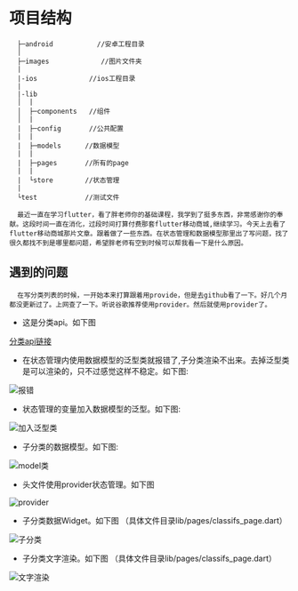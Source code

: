 # 项目结构
```
  ├─android           //安卓工程目录
  │
  ├─images             //图片文件夹
  |  
  |-ios             //ios工程目录
  |
  |-lib
  │  |
  │  ├─components   //组件
  │  |
  |  ├─config       //公共配置
  |  |
  |  ├─models      //数据模型
  |  |
  |  ├─pages       //所有的page
  |  |
  |  └store        //状态管理
  |
  └test            //测试文件
```

```
  最近一直在学习flutter，看了胖老师你的基础课程，我学到了挺多东西，非常感谢你的奉献。这段时间一直在消化，过段时间打算付费那套flutter移动商城,继续学习。今天上去看了flutter移动商城那片文章。跟着做了一些东西。在状态管理和数据模型那里出了写问题，找了很久都找不到是哪里都问题，希望胖老师有空到时候可以帮我看一下是什么原因。
```

## 遇到的问题

```
  在写分类列表的时候，一开始本来打算跟着用provide，但是去github看了一下。好几个月都没更新过了。上网查了一下。听说谷歌推荐使用provider。然后就使用provider了。
```

- 这是分类api。如下图

[分类api链接](https://easy-mock.com/mock/5d6109a5825d2b57ed75bbd6/example_copy/categoryList)

- 在状态管理内使用数据模型的泛型类就报错了,子分类渲染不出来。去掉泛型类是可以渲染的，只不过感觉这样不稳定。如下图:

![报错](https://github.com/a393821466/flutter_basic/images/0.png)

- 状态管理的变量加入数据模型的泛型。如下图:

![加入泛型类](https://github.com/a393821466/flutter_basic/images/1.png)

- 子分类的数据模型。如下图:

![model类](https://github.com/a393821466/flutter_basic/images/2.png)

- 头文件使用provider状态管理。如下图

![provider](https://github.com/a393821466/flutter_basic/images/3.png)

- 子分类数据Widget。如下图 （具体文件目录lib/pages/classifs_page.dart）

![子分类](https://github.com/a393821466/flutter_basic/images/4.png)

- 子分类文字渲染。如下图  （具体文件目录lib/pages/classifs_page.dart）

![文字渲染](https://github.com/a393821466/flutter_basic/images/5.png)